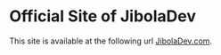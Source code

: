 # Official Site of JibolaDev

This site is available at the following url [JibolaDev.com](https://jiboladev.com).
